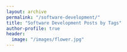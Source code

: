 ```yaml
---
layout: archive
permalink: "/software-development/"
title: "Software Development Posts by Tags"
author-profile: true
header:
  image: "/images/flower.jpg"
---
```

